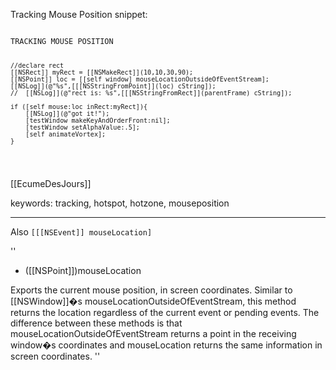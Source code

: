 Tracking Mouse Position snippet:

<code>
TRACKING MOUSE POSITION

	//declare rect
	[[NSRect]] myRect = [[NSMakeRect]](10,10,30,90);
	[[NSPoint]] loc = [[self window] mouseLocationOutsideOfEventStream];
	[[NSLog]](@"%s",[[[NSStringFromPoint]](loc) cString]);
	//	[[NSLog]](@"rect is: %s",[[[NSStringFromRect]](parentFrame) cString]);

	if ([self mouse:loc inRect:myRect]){
		[[NSLog]](@"got it!");
		[testWindow makeKeyAndOrderFront:nil];
		[testWindow setAlphaValue:.5];
		[self animateVortex];
	}



 </code>

[[EcumeDesJours]]

keywords: tracking, hotspot, hotzone, mouseposition

----

Also <code>[[[NSEvent]] mouseLocation]</code>

''
+ ([[NSPoint]])mouseLocation

Exports the current mouse position, in screen coordinates. Similar to [[NSWindow]]�s mouseLocationOutsideOfEventStream, this method returns the location regardless of the current event or pending events. The difference between these methods is that mouseLocationOutsideOfEventStream returns a point in the receiving window�s coordinates and mouseLocation returns the same information in screen coordinates.
''